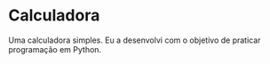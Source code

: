 # Calculadora
 Uma calculadora simples.
 Eu a desenvolvi com o objetivo de praticar programação em Python.